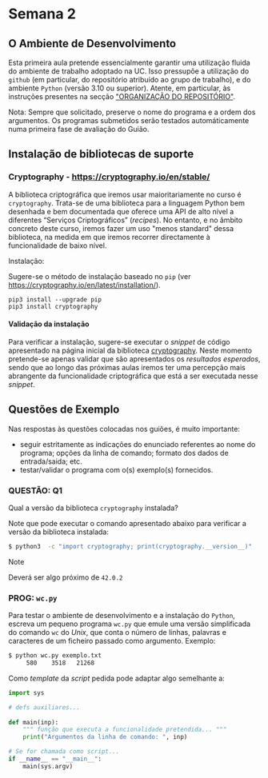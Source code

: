 # Semana 2

## O Ambiente de Desenvolvimento

Esta primeira aula pretende essencialmente garantir uma utilização fluida do ambiente de trabalho adoptado
na UC. Isso pressupõe a utilização do `github` (em particular, do repositório atribuído ao grupo de trabalho), e
do ambiente `Python` (versão 3.10 ou superior). Atente, em particular, às 
instruções presentes na secção ["ORGANIZAÇÃO DO REPOSITÓRIO"](/doc/guioes.md#organização-do-repositório).

Nota: Sempre que solicitado, preserve o nome do programa e a ordem dos argumentos. Os programas submetidos serão testados automáticamente numa primeira fase de avaliação do Guião.



## Instalação de bibliotecas de suporte

### Cryptography - https://cryptography.io/en/stable/

A biblioteca criptográfica que iremos usar maioritariamente no curso é `cryptography`. Trata-se de uma biblioteca
para a linguagem Python bem desenhada e bem documentada que oferece uma API de alto nível a diferentes
“Serviços Criptográficos” (_recipes_). No entanto, e no âmbito concreto deste curso, iremos fazer um uso
"menos standard" dessa biblioteca, na medida em que iremos recorrer directamente à funcionalidade de baixo nível.

Instalação:

Sugere-se o método de instalação baseado no `pip` (ver https://cryptography.io/en/latest/installation/).

```
pip3 install --upgrade pip
pip3 install cryptography
```

#### Validação da instalação

Para verificar a instalação, sugere-se executar o *snippet* de código apresentado na página inicial da biblioteca [cryptography](https://cryptography.io/en/stable/). Neste momento pretende-se apenas validar que são apresentados os *resultados esperados*, sendo que ao longo das próximas aulas iremos ter uma percepção mais abrangente da funcionalidade criptográfica que está a ser executada nesse *snippet*.



## Questões de Exemplo

Nas respostas às questões colocadas nos guiões, é muito importante:
 - seguir estritamente as indicações do enunciado referentes ao nome do programa; opções da linha de comando; formato dos dados de entrada/saida; etc.
 - testar/validar o programa com o(s) exemplo(s) fornecidos.

### QUESTÃO: Q1

Qual a versão da biblioteca `cryptography` instalada?

Note que pode executar o comando apresentado abaixo para verificar a versão da biblioteca instalada: 

```bash
$ python3  -c "import cryptography; print(cryptography.__version__)"
```

> [!NOTE]
> Deverá ser algo próximo de `42.0.2`

### PROG: `wc.py`


Para testar o ambiente de desenvolvimento e a instalação do `Python`, escreva um pequeno programa `wc.py` que emule uma versão simplificada do comando `wc` do *Unix*, que conta o número de linhas, palavras e caracteres de um ficheiro passado como argumento. Exemplo:

```bash
$ python wc.py exemplo.txt
     580    3518   21268
```

Como *template* da *script* pedida pode adaptar algo semelhante a:

```Python
import sys

# defs auxiliares...
 
def main(inp):
    """ função que executa a funcionalidade pretendida... """
    print("Argumentos da linha de comando: ", inp)

# Se for chamada como script...
if __name__ == "__main__":
    main(sys.argv)
```
